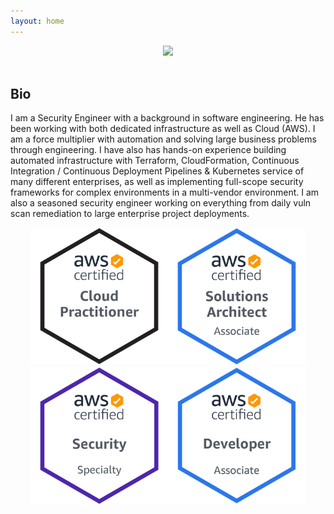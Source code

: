 ```yaml
---
layout: home
---
```


<center><img src="/assets/img/CaseyBeckingHeadshot.png" width="300" /></center>



<br />
<h2>Bio</h2>
<p>I am a Security Engineer with a background in software engineering. He has been working with both dedicated infrastructure as well as Cloud (AWS). I am a force multiplier with automation and solving large business problems through engineering. I have also has hands-on experience building automated infrastructure with Terraform, CloudFormation, Continuous Integration / Continuous Deployment Pipelines & Kubernetes service of many different enterprises, as well as implementing full-scope security frameworks for complex environments in a multi-vendor environment. I am also a seasoned security engineer working on everything from daily vuln scan remediation to large enterprise project deployments.</p>

<center><img style="width:220px" src="/assets/img/AWS-CloudPractitioner-2020.png" /><img style="width:220px" src="/assets/img/AWS-SolArchitect-Associate-2020.png" /><img style="width:220px" src="/assets/img/AWS-Security-Specialty-2020.png" /><img style="width:220px" src="/assets/img/AWS-Developer-Associate-2020.png" /></center>